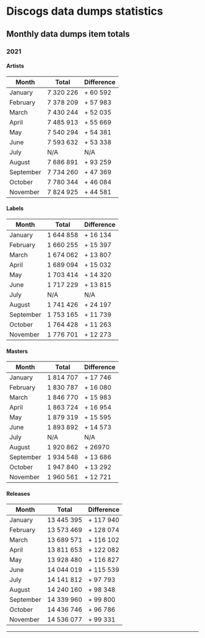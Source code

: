 # Discogs data dumps statistics

## Monthly data dumps item totals

### 2021

#### Artists

| Month     | Total     | Difference |
|-----------|-----------|------------|
| January   | 7 320 226 | + 60 592   |
| February  | 7 378 209 | + 57 983   |
| March     | 7 430 244 | + 52 035   |
| April     | 7 485 913 | + 55 669   |
| May       | 7 540 294 | + 54 381   |
| June      | 7 593 632 | + 53 338   |
| July      | N/A       | N/A        |
| August    | 7 686 891 | + 93 259   |
| September | 7 734 260 | + 47 369   |
| October   | 7 780 344 | + 46 084   |
| November  | 7 824 925 | + 44 581   |


#### Labels

| Month     | Total     | Difference |
|-----------|-----------|------------|
| January   | 1 644 858 | + 16 134   |
| February  | 1 660 255 | + 15 397   |
| March     | 1 674 062 | + 13 807   |
| April     | 1 689 094 | + 15 032   |
| May       | 1 703 414 | + 14 320   |
| June      | 1 717 229 | + 13 815   |
| July      | N/A       | N/A        |
| August    | 1 741 426 | + 24 197   |
| September | 1 753 165 | + 11 739   |
| October   | 1 764 428 | + 11 263   |
| November  | 1 776 701 | + 12 273   |

#### Masters

| Month     | Total     | Difference |
|-----------|-----------|------------|
| January   | 1 814 707 | + 17 746   |
| February  | 1 830 787 | + 16 080   |
| March     | 1 846 770 | + 15 983   |
| April     | 1 863 724 | + 16 954   |
| May       | 1 879 319 | + 15 595   |
| June      | 1 893 892 | + 14 573   |
| July      | N/A       | N/A        |
| August    | 1 920 862 | + 26970    |
| September | 1 934 548 | + 13 686   |
| October   | 1 947 840 | + 13 292   |
| November  | 1 960 561 | + 12 721   |

#### Releases

| Month     | Total      | Difference |
|-----------|------------|------------|
| January   | 13 445 395 | + 117 940  |
| February  | 13 573 469 | + 128 074  |
| March     | 13 689 571 | + 116 102  |
| April     | 13 811 653 | + 122 082  |
| May       | 13 928 480 | + 116 827  |
| June      | 14 044 019 | + 115 539  |
| July      | 14 141 812 | +  97 793  |
| August    | 14 240 160 | +  98 348  |
| September | 14 339 960 | +  99 800  |
| October   | 14 436 746 | +  96 786  |
| November  | 14 536 077 | +  99 331  |

---
